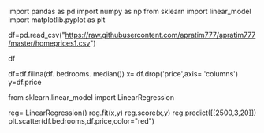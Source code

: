 import pandas as pd
 import numpy as np
 from sklearn import linear_model 
import matplotlib.pyplot as plt 

df=pd.read_csv("https://raw.githubusercontent.com/apratim777/apratim777/master/homeprices1.csv")

 df 

df=df.fillna(df. bedrooms. median())
 x= df.drop('price',axis= 'columns') 
y=df.price 

 from sklearn.linear_model import LinearRegression

reg= LinearRegression()
reg.fit(x,y) 
 reg.score(x,y)
 reg.predict([[2500,3,20]]) plt.scatter(df.bedrooms,df.price,color="red")
